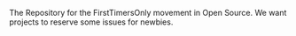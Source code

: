 The Repository for the FirstTimersOnly movement in Open Source. We want projects to reserve some issues for newbies.
